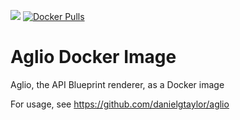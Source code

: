[![](https://badge.imagelayers.io/christianbladescb/aglio:latest.svg)](https://imagelayers.io/?images=christianbladescb/aglio:latest 'Get your own badge on imagelayers.io') [![Docker Pulls](https://img.shields.io/docker/pulls/christianbladescb/aglio.svg)]()

# Aglio Docker Image

Aglio, the API Blueprint renderer, as a Docker image 

For usage, see https://github.com/danielgtaylor/aglio

